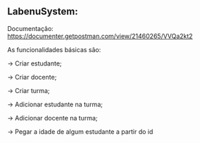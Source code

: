 ## LabenuSystem:

Documentação: 
https://documenter.getpostman.com/view/21460265/VVQa2kt2

As funcionalidades básicas são:

→ Criar estudante;

→ Criar docente;

→ Criar turma;

→ Adicionar estudante na turma;

→ Adicionar docente na turma;

→ Pegar a idade de algum estudante a partir do id
